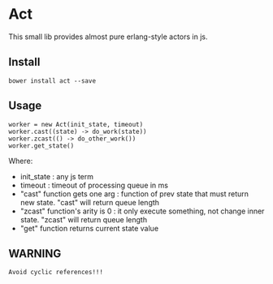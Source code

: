 
Act
===

This small lib provides almost pure erlang-style actors in js.

Install
-------

```
bower install act --save
```

Usage
-----

```
worker = new Act(init_state, timeout)
worker.cast((state) -> do_work(state))
worker.zcast(() -> do_other_work())
worker.get_state()
```
Where:

- init_state : any js term
- timeout : timeout of processing queue in ms
- "cast" function gets one arg : function of prev state that must return new state. "cast" will return queue length
- "zcast" function's arity is 0 : it only execute something, not change inner state. "zcast" will return queue length
- "get" function returns current state value

WARNING
-------

```
Avoid cyclic references!!!
```